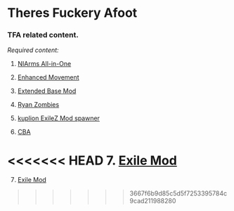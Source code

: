 # Theres Fuckery Afoot
### TFA related content.

*Required content:*

1. [NIArms All-in-One](https://github.com/toadie2k/NIArms "NIArms All-in-One github")

2. [Enhanced Movement](http://www.armaholic.com/page.php?id=27224 "Enhanced Movement Armaholic")

3. [Extended Base Mod](http://www.armaholic.com/page.php?id=30624 "Extended Base Mod Armaholic")

4. [Ryan Zombies](http://www.armaholic.com/page.php?id=28958 "Ryan Zombies Armaholic")

5. [kuplion ExileZ Mod spawner](https://github.com/kuplion/ExileZ-Mod "kuplion ExileZ Mod github")

6. [CBA](https://github.com/CBATeam/CBA_A3 "CBA github")

<<<<<<< HEAD
7. [Exile Mod](http://www.exilemod.com/ "Exile Mod homepage")
=======
7. [Exile Mod](http://www.exilemod.com/ "Exile Mod homepage")
>>>>>>> 3667f6b9d85c5d5f7253395784c9cad211988280
